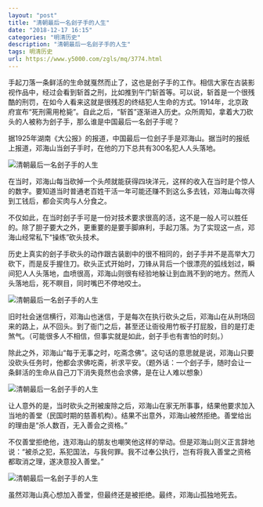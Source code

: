```yaml
---
layout: "post"
title: "清朝最后一名刽子手的人生"
date: "2018-12-17 16:15"
categories: "明清历史"
description: "清朝最后一名刽子手的人生"
tags: 明清历史
url: https://www.y5000.com/zgls/mq/3774.html
---
```






手起刀落一条鲜活的生命就戛然而止了，这也是刽子手的工作。相信大家在古装影视作品中，经过会看到斩首之刑，比如推到午门斩首等。可以说，斩首是一个很残酷的刑罚，在如今人看来这就是很残忍的终结犯人生命的方式。1914年，北京政府宣布“死刑需用枪毙”。自此之后，“斩首”逐渐进入历史。众所周知，拿着大刀砍头的人被称为刽子手，那么谁是中国最后一名刽子手呢？

据1925年湖南《大公报》的报道，中国最后一位刽子手是邓海山。据当时的报纸上报道，邓海山当刽子手时，在他的刀下总共有300名犯人人头落地。

![清朝最后一名刽子手的人生](/uploads/allimg/161024/6-161024153354943.JPG)

在当时，邓海山每当砍掉一个头颅就能获得四块洋元，这样的收入在当时是个惊人的数字。要知道当时普通老百姓干活一年可能还赚不到这么多去钱，邓海山每次得到工钱后，都会买肉与人分食之。

不仅如此，在当时刽子手可是一份对技术要求很高的活，这不是一般人可以胜任的。除了胆子要大之外，更重要的是要手脚麻利，手起刀落。为了实现这一点，邓海山经常私下“操练”砍头技术。

历史上真实的刽子手砍头的动作跟古装剧中的很不相同的，刽子手并不是高举大刀砍下，而是反手握住刀。砍头正式开始时，刀锋从背后一个很漂亮的弧线划过，瞬间犯人人头落地，血喷很高，邓海山则很有经验地躲让到血溅不到的地方。然而人头落地后，死不瞑目，同时嘴巴不停地咬土。

![清朝最后一名刽子手的人生](/uploads/allimg/161024/6-161024153555240.JPG)

旧时社会迷信横行，邓海山也迷信，于是每次在执行砍头之后，邓海山在从刑场回来的路上，从不回头。到了衙门之后，甚至还让衙役用竹板子打屁股，目的是打走煞气。（可能很多人不相信，但事实就是如此，刽子手也有害怕的时刻。）

除此之外，邓海山“每于无事之时，吃斋念佛”。这句话的意思就是说，邓海山只要没砍头任务时，他都会求佛吃斋，祈求平安。（题外话：一个刽子手，随时会让一条鲜活的生命从自己刀下消失竟然也会求佛，是在让人难以想象）

![清朝最后一名刽子手的人生](/uploads/allimg/161024/6-16102415350T48.JPG)

让人意外的是，当时砍头之刑被废除之后，邓海山在家无所事事，结果他要求加入当地的善堂（民国时期的慈善机构）。结果不出意外，邓海山被然拒绝。善堂给出的理由是“杀人数百，无入善会之资格。”

不仅善堂拒绝他，连邓海山的朋友也嘲笑他这样的举动。但是邓海山则义正言辞地说：“被杀之犯，系犯国法，与我何罪。我不过奉公执行，岂有将我入善堂之资格都取消之理，遂决意投入善堂。”

![清朝最后一名刽子手的人生](/uploads/allimg/161024/6-16102415305J21.JPG)

虽然邓海山真心想加入善堂，但最终还是被拒绝。最终，邓海山孤独地死去。
